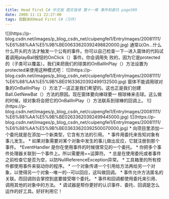 ```yaml
---
title: Head First C# 中文版 图文皆译 第十一章 事件和委托 page509
date: 2008-11-11 22:27:00
tags: 我翻译的Head First C#（习作）
---
```

<?xml:namespace prefix = o ns = "urn:schemas-microsoft-com:office:office" />

![](https://p-blog.csdn.net/images/p_blog_csdn_net/cuipengfei1/EntryImages/20081111/%E6%88%AA%E5%9B%BE00633620392498820000.jpg)

通常以On...什么什么开头的方法才触发一个公有的事件。你可以自己检查一下--进入窗体的代码试着调用playBall按钮的OnClick（）事件。你会调用失
败的，因为它是protected的（子类可以覆盖）。我们来把我们的球类的OnBallInPlay（）方法设置为protected来使用这种模式吧：

![](https://p-blog.csdn.net/images/p_blog_csdn_net/cuipengfei1/EntryImages/20081111/%E6%88%AA%E5%9B%BE01633620392499132500.jpg)

窗体不能调用球对象的OnBallInPlay（）方法了--这正是我们希望的。这也正是我们创建Ball.GetNewBat（）方法的原因。现在窗体要向棒球要一
根球棒来击球。这么做的时候，球对象将会把它的OnBallInPlay（）方法联系到球棒的回调上。

![](https://p-blog.csdn.net/images/p_blog_csdn_net/cuipengfei1/EntryImages/20081111/%E6%88%AA%E5%9B%BE02633620392499445000.jpg)

![](https://p-blog.csdn.net/images/p_blog_csdn_net/cuipengfei1/EntryImages/20081111/%E6%88%AA%E5%9B%BE03633620392500070000.jpg)

*  向项目里添加一个委托就是在添加一个新类型，它含有方法的引用。 

*  事件用委托来告知对象有事儿发生。 

*  如果对象需要对某个对象中发生的事儿做出反应，它就注册到那个事件。 

*EventHandler  是你在使用事件的时候很常见的一个委托。 

*  你把多个事件处理器关联到一个事件上。所以需要用+=运算符。 

*  总是在使用委托或者事件之前检查它是否为空，以防NullReferenceException异常。 

*  工具箱里的所有控件都使用事件来驱动你的程序。 

*  一个对象传递一个引用给方法再给另一个对象，以使得另一个对象--唯一的--可以回应，这叫做回调。 

*  事件允许方法匿名的关联。而回调则会掌控到底要接受哪个委托。 

*  事件和回调都使用委托来引用、调用其他的对象中的方法。 

*  调试器是帮你更好的认识事件、委托、回调是怎么运作的好工具。好好利用它！ 



